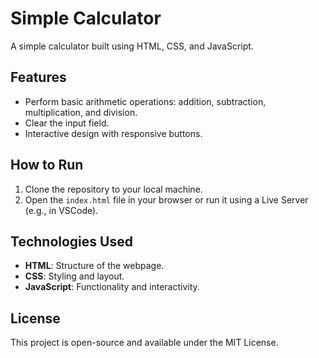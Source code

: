 # Simple Calculator

A simple calculator built using HTML, CSS, and JavaScript.

## Features
- Perform basic arithmetic operations: addition, subtraction, multiplication, and division.
- Clear the input field.
- Interactive design with responsive buttons.

## How to Run
1. Clone the repository to your local machine.
2. Open the `index.html` file in your browser or run it using a Live Server (e.g., in VSCode).

## Technologies Used
- **HTML**: Structure of the webpage.
- **CSS**: Styling and layout.
- **JavaScript**: Functionality and interactivity.

## License
This project is open-source and available under the MIT License.
